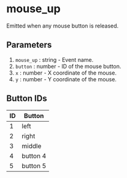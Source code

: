 # mouse_up

Emitted when any mouse button is released.

## Parameters

1. `mouse_up` : string - Event name.
2. `button` : number - ID of the mouse button.
3. `x` : number - X coordinate of the mouse.
4. `y` : number - Y coordinate of the mouse.

## Button IDs

| ID | Button   |
|----|----------|
| 1  | left     |
| 2  | right    |
| 3  | middle   |
| 4  | button 4 |
| 5  | button 5 |


